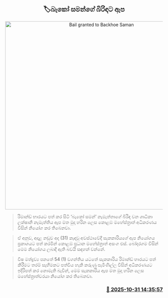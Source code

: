 <p align='center'><b><h2 align='center' title='Bail granted to Backhoe Saman's wife'>🏷බැකෝ සමන්ගේ බිරිඳට ඇප</h2></b></p>
<p align='center'><img src='https://helakuru.sgp1.cdn.digitaloceanspaces.com/esana/images/lib/bako-saman-wife.jpg' width='600' alt='Bail granted to Backhoe Saman's wife'></p>

> රිමාන්ඩ් භාරයට පත් කර සිටි ‘බැකෝ සමන්’ නැමැත්තාගේ බිරිඳ වන ශාධිකා ලක්ෂානි නැමැත්තිය ඇප මත මුදා හරින ලෙස කොළඹ මහේස්ත්‍රාත් අධිකරණය විසින් නියෝග කර තිබෙනවා.

> ඒ අනුව, අදාළ නඩුව අද (31) කැඳවූ අවස්ථාවේදී සැකකාරියගේ ඇප නියෝගය ප්‍රකාශයට පත් කරමින් කොළඹ ප්‍රධාන මහේස්ත්‍රාත් අසංග එස්. බෝදරගම විසින් මෙම නියෝගය ලබාදී ඇති බවයි සඳහන් වන්නේ.

> විෂ මත්ද්‍රව්‍ය පනතේ 54 (1) වගන්තිය යටතේ සැකකාරිය රිමාන්ඩ් භාරයට පත් කිරීමට තරම් සෑහීමකට පත්විය හැකි කරුණු පැමිණිල්ල විසින් අධිකරණයට ඉදිරිපත් කර නොමැති බැවින්, මෙම සැකකාරිය ඇප මත මුදා හරින ලෙස මහේස්ත්‍රාත්වරයා නියෝග කර තිබෙනවා.



<h3 align='right'><a href='https://www.helakuru.lk/esana/p/114983/'>📅 2025-10-31 14:35:57</a></h3>
